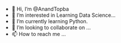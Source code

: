 - 👋 Hi, I’m @AnandTopba
- 👀 I’m interested in Learning Data Science...
- 🌱 I’m currently learning Python.
- 💞️ I’m looking to collaborate on ...
- 📫 How to reach me ...

<!---
AnandTopba/AnandTopba is a ✨ special ✨ repository because its `README.md` (this file) appears on your GitHub profile.
You can click the Preview link to take a look at your changes.
--->
